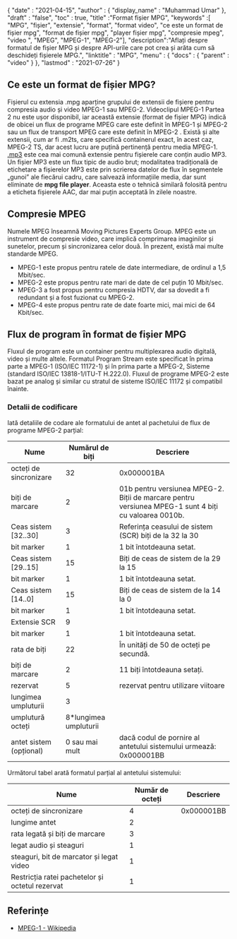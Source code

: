 {
  "date" : "2021-04-15",
  "author" : {
    "display_name" : "Muhammad Umar"
},
  "draft" : "false",
  "toc" : true,
  "title" :"Format fișier MPG",
  "keywords" :[ "MPG", "fișier", "extensie", "format", "format video", "ce este un format de fișier mpg", "format de fișier mpg", "player fișier mpg", "compresie mpeg", "video ", "MPEG", "MPEG-1", "MPEG-2"],
  "description":"Aflați despre formatul de fișier MPG și despre API-urile care pot crea și arăta cum să deschideți fișierele MPG.",
  "linktitle" : "MPG",
  "menu" : {
    "docs" : {
      "parent" : "video"
}
},
  "lastmod" : "2021-07-26"
}

## Ce este un format de fișier MPG? ##

Fișierul cu extensia .mpg aparține grupului de extensii de fișiere pentru compresia audio și video MPEG-1 sau MPEG-2. Videoclipul MPEG-1 Partea 2 nu este ușor disponibil, iar această extensie (format de fișier MPG) indică de obicei un flux de programe MPEG care este definit în MPEG-1 și MPEG-2 sau un flux de transport MPEG care este definit în MPEG-2 . Există și alte extensii, cum ar fi .m2ts, care specifică containerul exact, în acest caz, MPEG-2 TS, dar acest lucru are puțină pertinență pentru media MPEG-1. [.mp3](/audio/mp3/) este cea mai comună extensie pentru fișierele care conțin audio MP3. Un fișier MP3 este un flux tipic de audio brut; modalitatea tradițională de etichetare a fișierelor MP3 este prin scrierea datelor de flux în segmentele „gunoi” ale fiecărui cadru, care salvează informațiile media, dar sunt eliminate de **mpg file player**. Aceasta este o tehnică similară folosită pentru a eticheta fișierele AAC, dar mai puțin acceptată în zilele noastre.

## Compresie MPEG ##

Numele MPEG înseamnă Moving Pictures Experts Group. MPEG este un instrument de compresie video, care implică comprimarea imaginilor și sunetelor, precum și sincronizarea celor două.
În prezent, există mai multe standarde MPEG.

- MPEG-1 este propus pentru ratele de date intermediare, de ordinul a 1,5 Mbit/sec.
- MPEG-2 este propus pentru rate mari de date de cel puțin 10 Mbit/sec.
- MPEG-3 a fost propus pentru compresia HDTV, dar sa dovedit a fi redundant și a fost fuzionat cu MPEG-2.
- MPEG-4 este propus pentru rate de date foarte mici, mai mici de 64 Kbit/sec.


## Flux de program în format de fișier MPG ##

Fluxul de program este un container pentru multiplexarea audio digitală, video și multe altele. Formatul Program Stream este specificat în prima parte a MPEG-1 (ISO/IEC 11172-1) și în prima parte a MPEG-2, Sisteme (standard ISO/IEC 13818-1/ITU-T H.222.0). Fluxul de programe MPEG-2 este bazat pe analog și similar cu stratul de sisteme ISO/IEC 11172 și compatibil înainte.

### Detalii de codificare ###

Iată detaliile de codare ale formatului de antet al pachetului de flux de programe MPEG-2 parțial:

| Nume | Numărul de biți | Descriere |
---|---|---|
| octeți de sincronizare | 32 | 0x000001BA |
| biți de marcare | 2 | 01b pentru versiunea MPEG-2. Biții de marcare pentru versiunea MPEG-1 sunt 4 biți cu valoarea 0010b. |
| Ceas sistem [32..30] | 3 | Referința ceasului de sistem (SCR) biți de la 32 la 30 |
| bit marker | 1 | 1 bit întotdeauna setat. |
| Ceas sistem [29..15] | 15 | Biți de ceas de sistem de la 29 la 15 |
| bit marker | 1 | 1 bit întotdeauna setat. |
| Ceas sistem [14..0] | 15 | Biți de ceas de sistem de la 14 la 0 |
| bit marker | 1 | 1 bit întotdeauna setat. |
| Extensie SCR | 9 | |
| bit marker | 1 | 1 bit întotdeauna setat. |
| rata de biți | 22 | În unități de 50 de octeți pe secundă. |
| biți de marcare | 2 | 11 biți întotdeauna setați. |
| rezervat | 5 | rezervat pentru utilizare viitoare |
| lungimea umpluturii | 3 | |
| umplutură octeți | 8*lungimea umpluturii | |
| antet sistem (opțional) | 0 sau mai mult | dacă codul de pornire al antetului sistemului urmează: 0x000001BB |

Următorul tabel arată formatul parțial al antetului sistemului:

| Nume | Număr de octeți | Descriere |
---|---|---|
| octeți de sincronizare | 4 | 0x000001BB |
| lungime antet | 2 | |
| rata legată și biți de marcare | 3 | |
| legat audio și steaguri | 1 | |
| steaguri, bit de marcator și legat video | 1 | |
| Restricția ratei pachetelor și octetul rezervat | 1 | |


## Referințe ##

- [MPEG-1 - Wikipedia](https://en.wikipedia.org/wiki/MPEG-1)



